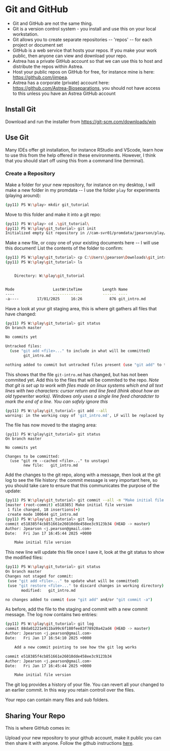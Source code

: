 # Git and GitHub

- Git and GitHub are not the same thing.
- Git is a version control system - you install and use this on your local workstation.
- Git allows you to create separate repositories -- 'repos' -- for each project or document set
- GitHub is a web service that hosts your repos. If you make your work public, then anyone can view and download your repo.
- Astrea has a private GitHub account so that we can use this to host and distribute the repos within Astrea.
- Host your public repos on GitHub for free, for instance mine is here: <https://github.com/jimpea>.
- Astrea has a corporate (private) account here: <https://github.com/Astrea-Bioseparations>, you should not have access to this unless you have an Astrea GitHub account

## Install Git

Download and run the installer from <https://git-scm.com/downloads/win>

## Use Git

Many IDEs offer git installation, for instance RStudio and VScode, learn how to use this from the help offered in these environments. However, I think that you should start off using this from a command line (terminal).

### Create a Repository 

Make a folder for your new repository, for instance on my desktop, I will make a new folder in my promdata -- I use the folder `play` for experiments (playing around):

```bash
(py11) PS W:\play> mkdir git_tutorial
```

Move to this folder and make it into a git repo:

```bash
(py11) PS W:\play> cd .\git_tutorial\
(py11) PS W:\play\git_tutorial> git init
Initialized empty Git repository in //cam-svr01/promdata/jpearson/play/git_tutorial/.git/
```
Make a new file, or copy one of your existing documents here -- I will use this document! List the contents of the folder to confirm:

```bash
(py11) PS W:\play\git_tutorial> cp C:\Users\jpearson\Downloads\git_intro.md .
(py11) PS W:\play\git_tutorial> ls


    Directory: W:\play\git_tutorial


Mode                 LastWriteTime         Length Name
----                 -------------         ------ ----
-a----        17/01/2025     16:26            876 git_intro.md
```

Have a look at your git staging area, this is where git gathers all files that have changed:

```bash
(py11) PS W:\play\git_tutorial> git status
On branch master

No commits yet

Untracked files:
  (use "git add <file>..." to include in what will be committed)
        git_intro.md

nothing added to commit but untracked files present (use "git add" to track)
```

This shows that the file `git-intro.md` has changed, but has not been commited yet. Add this to the files that will be commited to the repo. *Note that git is set up to work with files made on linux systems which end all text lines with two characters: cursor return and line feed (think about how an old typewriter works). Windows only uses a single line feed charadcter to mark the end of a line. You can safely ignore this*

```bash
(py11) PS W:\play\git_tutorial> git add --all
warning: in the working copy of 'git_intro.md', LF will be replaced by CRLF the next time Git touches it
```
The file has now moved to the staging area:

```
(py11) PS W:\play\git_tutorial> git status
On branch master

No commits yet

Changes to be committed:
  (use "git rm --cached <file>..." to unstage)
        new file:   git_intro.md
```

Add the changes to the git repo, along with a message, then look at the git log to see the file history: the commit message is very important here, so you should take care to ensure that this communicates the purpose of the update:

```bash
(py11) PS W:\play\git_tutorial> git commit --all -m "Make initial file version"
[master (root-commit) e518385] Make initial file version
 1 file changed, 18 insertions(+)
 create mode 100644 git_intro.md
(py11) PS W:\play\git_tutorial> git log
commit e518385f4cb851661e26010dde458ee3c9123b34 (HEAD -> master)
Author: Jpearson <j.pearson@gmail.com>
Date:   Fri Jan 17 16:45:44 2025 +0000

    Make initial file version
```

This new line will update this file once I save it, look  at the git status to show the modified files:

 ```bash
 (py11) PS W:\play\git_tutorial> git status
On branch master
Changes not staged for commit:
  (use "git add <file>..." to update what will be committed)
  (use "git restore <file>..." to discard changes in working directory)
        modified:   git_intro.md

no changes added to commit (use "git add" and/or "git commit -a")
 ```
 
As before, add the file to the staging and commit with a new commit message. The log now contains two entries:

```bash
(py11) PS W:\play\git_tutorial> git log
commit 88da01221e911ba99c6f180fee83f78920a42ad4 (HEAD -> master)
Author: Jpearson <j.pearson@gmail.com>
Date:   Fri Jan 17 16:54:10 2025 +0000

    Add a new commit pointing to see how the git log works

commit e518385f4cb851661e26010dde458ee3c9123b34
Author: Jpearson <j.pearson@gmail.com>
Date:   Fri Jan 17 16:45:44 2025 +0000

    Make initial file version
```

The git log provides a history of your file. You can revert all your changed to an earlier commit. In this way you retain controll over the files.

Your repo can contain many files and sub folders.

## Sharing Your Repo

This is where GitHub comes in:

Upload your new repository to your github account, make it public you can then share it with anyone. Follow the github instructions [here](https://docs.github.com/en/migrations/importing-source-code/using-the-command-line-to-import-source-code/adding-locally-hosted-code-to-github#adding-a-local-repository-to-github-using-git).











